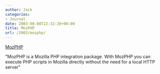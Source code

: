 ```yaml
---
author: Jack
categories:
- Journal
date: 2003-08-08T22:32:26+00:00
title: MozPHP
url: /2003/mozphp/
---
```


[MozPHP][1]
  

  
"MozPHP is a Mozilla PHP integration package. With MozPHP you can execute PHP scripts in Mozilla directly without the need for a local HTTP server"

 [1]: http://www.phppatterns.com/index.php/article/articleview/66